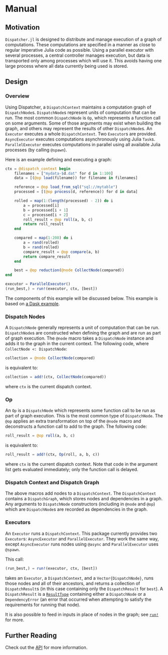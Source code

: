 # Manual

## Motivation

`Dispatcher.jl` is designed to distribute and manage execution of a graph of computations.
These computations are specified in a manner as close to regular imperative Julia code as possible.
Using a parallel executor with several processes, a central controller manages execution, but data is transported only among processes which will use it.
This avoids having one large process where all data currently being used is stored.

## Design

### Overview

Using Dispatcher, a `DispatchContext` maintains a computation graph of `DispatchNode`s.
`DispatchNode`s represent units of computation that can be run.
The most common `DispatchNode` is `Op`, which represents a function call on some arguments.
Some of those arguments may exist when building the graph, and others may represent the results of other `DispatchNode`s.
An `Executor` executes a whole `DispatchContext`.
Two `Executor`s are provided.
`AsyncExecutor` executes computations asynchronously using Julia `Task`s.
`ParallelExecutor` executes computations in parallel using all available Julia processes (by calling `@spawn`).

Here is an example defining and executing a graph:

```julia
ctx = @dispatch_context begin
    filenames = ["mydata-$d.dat" for d in 1:100]
    data = [(@op load(filename)) for filename in filenames]

    reference = @op load_from_sql("sql://mytable")
    processed = [(@op process(d, reference)) for d in data]

    rolled = map(1:(length(processed) - 2)) do i
        a = processed[i]
        b = processed[i + 1]
        c = processed[i + 2]
        roll_result = @op roll(a, b, c)
        return roll_result
    end

    compared = map(1:200) do i
        a = rand(rolled)
        b = rand(rolled)
        compare_result = @op compare(a, b)
        return compare_result
    end

    best = @op reduction(@node CollectNode(compared))
end

executor = ParallelExecutor()
(run_best,) = run!(executor, ctx, [best])
```

The components of this example will be discussed below.
This example is based on [a Dask example](http://matthewrocklin.com/blog/work/2017/01/24/dask-custom).

### Dispatch Nodes

A `DispatchNode` generally represents a unit of computation that can be run.
`DispatchNode`s are constructed when defining the graph and are run as part of graph execution.
The `@node` macro takes a `DispatchNode` instance and adds it to the graph in the current context.
The following code, where `CollectNode <: DispatchNode`:

```julia
collection = @node CollectNode(compared)
```

is equivalent to:

```julia
collection = add!(ctx, CollectNode(compared))
```

where `ctx` is the current dispatch context.

### Op

An `Op` is a `DispatchNode` which represents some function call to be run as part of graph execution.
This is the most common type of `DispatchNode`.
The `@op` applies an extra transformation on top of the `@node` macro and deconstructs a function call to add to the graph.
The following code:

```julia
roll_result = @op roll(a, b, c)
```

is equivalent to:

```julia
roll_result = add!(ctx, Op(roll, a, b, c))
```

where `ctx` is the current dispatch context.
Note that code in the argument list gets evaluated immediately; only the function call is delayed.

### Dispatch Context and Dispatch Graph

The above macros add nodes to a `DispatchContext`. The `DispatchContext` contains a `DispatchGraph`, which stores nodes and dependencies in a graph.
Any arguments to `DispatchNode` constructors (including in `@node` and `@op`) which are `DispatchNode`s are recorded as dependencies in the graph.

### Executors

An `Executor` runs a `DispatchContext`.
This package currently provides two `Executor`s: `AsyncExecutor` and `ParallelExecutor`.
They work the same way, except `AsyncExecutor` runs nodes using `@async` and `ParallelExecutor` uses `@spawn`.

This call:

```julia
(run_best,) = run!(executor, ctx, [best])
```

takes an `Executor`, a `DispatchContext`, and a `Vector{DispatchNode}`, runs those nodes and all of their ancestors, and returns a collection of `DispatchResult`s (in this case containing only the `DispatchResult` for `best`).
A `DispatchResult` is a [`ResultType`](https://github.com/iamed2/ResultTypes.jl) containing either a `DispatchNode` or a `DependencyError` (an error that occurred when attempting to satisfy the requirements for running that node).

It is also possible to feed in inputs in place of nodes in the graph; see [`run!`](api.html#Dispatcher.run!-Tuple{Dispatcher.Executor,Dispatcher.DispatchContext,AbstractArray{T<:Dispatcher.DispatchNode,N},AbstractArray{S<:Dispatcher.DispatchNode,N}}) for more.

## Further Reading

Check out the [API](@ref) for more information.
